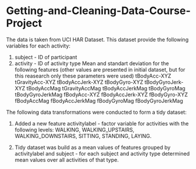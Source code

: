 # Getting-and-Cleaning-Data-Course-Project

The data is taken from UCI HAR Dataset. This dataset provide the following variables for each activity:

1. subject - ID of participant
2. activity - ID of activity type
Mean and standart deviation for the following features (other values are presented in initial dataset, but for this reasearch only these parameters were used)
tBodyAcc-XYZ
tGravityAcc-XYZ
tBodyAccJerk-XYZ
tBodyGyro-XYZ
tBodyGyroJerk-XYZ
tBodyAccMag
tGravityAccMag
tBodyAccJerkMag
tBodyGyroMag
tBodyGyroJerkMag
fBodyAcc-XYZ
fBodyAccJerk-XYZ
fBodyGyro-XYZ
fBodyAccMag
fBodyAccJerkMag
fBodyGyroMag
fBodyGyroJerkMag

The following data transformations were conducted to form a tidy dataset:

1. Added a new feature activitylabel - factor variable for activities     with the following levels: WALKING, WALKING_UPSTAIRS, WALKING_DOWNSTAIRS, SITTING, STANDING, LAYING.

2. Tidy dataset was build as a mean values of features grouped by         activitylabel and subject - for each subject and activity type    determined mean values over all activities of that type.